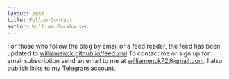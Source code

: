 ```yaml
---
layout: post
title: Follow-Contact
author: William Enckhausen
---
```

For those who follow the blog by email or a feed reader, the feed has been updated to  <a href="https://williamenck.github.io/feed.xml">williamenck.github.io/feed.xml</a>  To contact me or sign up for email subscription send an email to me at [williamenck72@gmail.com](mailto:williamenck72@gmail.com).  I also publish links to my [Telegram account](https://t.me/williamenck).
